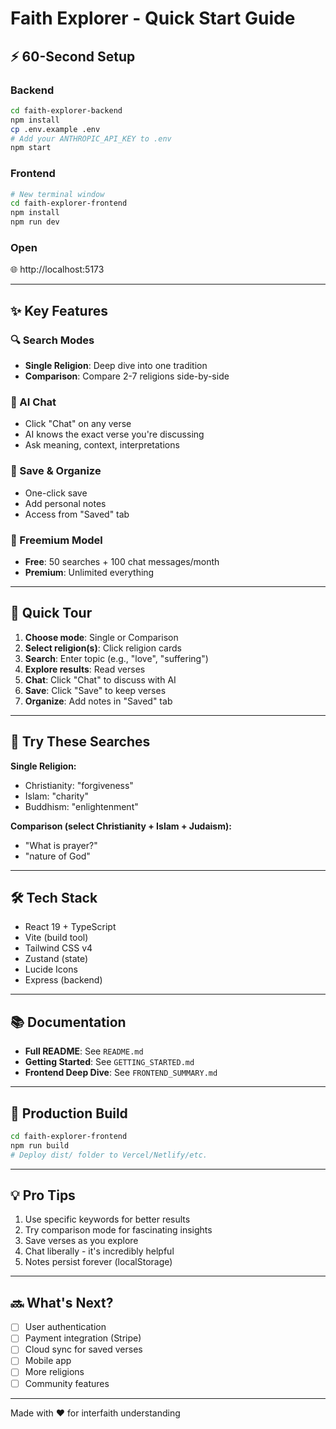 # Faith Explorer - Quick Start Guide

## ⚡ 60-Second Setup

### Backend
```bash
cd faith-explorer-backend
npm install
cp .env.example .env
# Add your ANTHROPIC_API_KEY to .env
npm start
```

### Frontend
```bash
# New terminal window
cd faith-explorer-frontend
npm install
npm run dev
```

### Open
🌐 http://localhost:5173

---

## ✨ Key Features

### 🔍 Search Modes
- **Single Religion**: Deep dive into one tradition
- **Comparison**: Compare 2-7 religions side-by-side

### 💬 AI Chat
- Click "Chat" on any verse
- AI knows the exact verse you're discussing
- Ask meaning, context, interpretations

### 💾 Save & Organize
- One-click save
- Add personal notes
- Access from "Saved" tab

### 🎁 Freemium Model
- **Free**: 50 searches + 100 chat messages/month
- **Premium**: Unlimited everything

---

## 📱 Quick Tour

1. **Choose mode**: Single or Comparison
2. **Select religion(s)**: Click religion cards
3. **Search**: Enter topic (e.g., "love", "suffering")
4. **Explore results**: Read verses
5. **Chat**: Click "Chat" to discuss with AI
6. **Save**: Click "Save" to keep verses
7. **Organize**: Add notes in "Saved" tab

---

## 🎯 Try These Searches

**Single Religion:**
- Christianity: "forgiveness"
- Islam: "charity"
- Buddhism: "enlightenment"

**Comparison (select Christianity + Islam + Judaism):**
- "What is prayer?"
- "nature of God"

---

## 🛠️ Tech Stack

- React 19 + TypeScript
- Vite (build tool)
- Tailwind CSS v4
- Zustand (state)
- Lucide Icons
- Express (backend)

---

## 📚 Documentation

- **Full README**: See `README.md`
- **Getting Started**: See `GETTING_STARTED.md`
- **Frontend Deep Dive**: See `FRONTEND_SUMMARY.md`

---

## 🚀 Production Build

```bash
cd faith-explorer-frontend
npm run build
# Deploy dist/ folder to Vercel/Netlify/etc.
```

---

## 💡 Pro Tips

1. Use specific keywords for better results
2. Try comparison mode for fascinating insights
3. Save verses as you explore
4. Chat liberally - it's incredibly helpful
5. Notes persist forever (localStorage)

---

## 🔜 What's Next?

- [ ] User authentication
- [ ] Payment integration (Stripe)
- [ ] Cloud sync for saved verses
- [ ] Mobile app
- [ ] More religions
- [ ] Community features

---

Made with ❤️ for interfaith understanding
